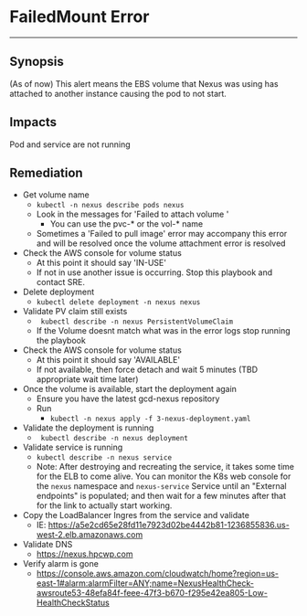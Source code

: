 # FailedMount Error

---

## Synopsis
(As of now) This alert means the EBS volume that Nexus was using has attached to another instance causing the pod to not start. 

## Impacts
Pod and service are not running

## Remediation

 - Get volume name
   - `kubectl -n nexus describe pods nexus`
   - Look in the messages for 'Failed to attach volume '
     - You can use the pvc-* or the vol-* name
   - Sometimes a 'Failed to pull image' error may accompany this error and will be resolved once the volume attachment error is resolved
 - Check the AWS console for volume status
   - At this point it should say 'IN-USE'
   - If not in use another issue is occurring. Stop this playbook and contact SRE.
 - Delete deployment
   - `kubectl delete deployment -n nexus nexus`
 - Validate PV claim still exists
   - ` kubectl describe -n nexus PersistentVolumeClaim`
   - If the Volume doesnt match what was in the error logs stop running the playbook
 - Check the AWS console for volume status
   - At this point it should say 'AVAILABLE'
   - If not available, then force detach and wait 5 minutes (TBD appropriate wait time later)
 - Once the volume is available, start the deployment again
   - Ensure you have the latest gcd-nexus repository
   - Run
     - `kubectl -n nexus apply -f 3-nexus-deployment.yaml`
 - Validate the deployment is running
   - ` kubectl describe -n nexus deployment`
 - Validate service is running
   - `kubectl describe -n nexus service`
   - Note: After destroying and recreating the service, it takes some time for the ELB to come alive. You can monitor the K8s web console for the `nexus` namespace and `nexus-service` Service until an "External endpoints" is populated; and then wait for a few minutes after that for the link to actually start working.
 - Copy the LoadBalancer Ingres from the service and validate
   - IE: https://a5e2cd65e28fd11e7923d02be4442b81-1236855836.us-west-2.elb.amazonaws.com
 - Validate DNS
   - https://nexus.hpcwp.com
 - Verify alarm is gone
   - https://console.aws.amazon.com/cloudwatch/home?region=us-east-1#alarm:alarmFilter=ANY;name=NexusHealthCheck-awsroute53-48efa84f-feee-47f3-b670-f295e42ea805-Low-HealthCheckStatus

